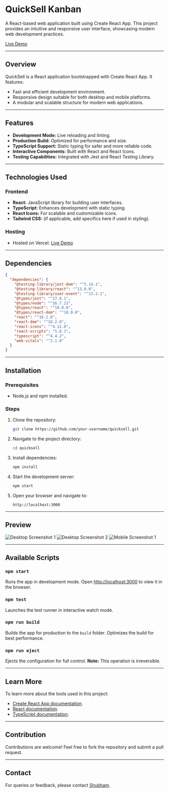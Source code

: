 # QuickSell Kanban

A React-based web application built using Create React App. This project provides an intuitive and responsive user interface, showcasing modern web development practices.

[Live Demo](https://quicksell-liart.vercel.app/)

---

## Overview
QuickSell is a React application bootstrapped with Create React App. It features:
- Fast and efficient development environment.
- Responsive design suitable for both desktop and mobile platforms.
- A modular and scalable structure for modern web applications.

---

## Features
- **Development Mode:** Live reloading and linting.
- **Production Build:** Optimized for performance and size.
- **TypeScript Support:** Static typing for safer and more reliable code.
- **Interactive Components:** Built with React and React Icons.
- **Testing Capabilities:** Integrated with Jest and React Testing Library.

---

## Technologies Used

### Frontend
- **React:** JavaScript library for building user interfaces.
- **TypeScript:** Enhances development with static typing.
- **React Icons:** For scalable and customizable icons.
- **Tailwind CSS:** (if applicable, add specifics here if used in styling).

### Hosting
- Hosted on Vercel: [Live Demo](https://quicksell-liart.vercel.app/)

---

## Dependencies
```json
{
  "dependencies": {
    "@testing-library/jest-dom": "^5.14.1",
    "@testing-library/react": "^13.0.0",
    "@testing-library/user-event": "^13.2.1",
    "@types/jest": "^27.0.1",
    "@types/node": "^16.7.13",
    "@types/react": "^18.0.0",
    "@types/react-dom": "^18.0.0",
    "react": "^18.2.0",
    "react-dom": "^18.2.0",
    "react-icons": "^4.12.0",
    "react-scripts": "5.0.1",
    "typescript": "^4.4.2",
    "web-vitals": "^2.1.0"
  }
}
```

---

## Installation

### Prerequisites
- Node.js and npm installed.

### Steps
1. Clone the repository:
   ```bash
   git clone https://github.com/your-username/quicksell.git
   ```

2. Navigate to the project directory:
   ```bash
   cd quicksell
   ```

3. Install dependencies:
   ```bash
   npm install
   ```

4. Start the development server:
   ```bash
   npm start
   ```

5. Open your browser and navigate to:
   ```
   http://localhost:3000
   ```

---

## Preview
![Desktop Screenshot 1](./preview/Desktop-1.png)
![Desktop Screenshot 2](./preview/Desktop-2.png)
![Mobile Screenshot 1](./preview/Mobile-1.png)

---

## Available Scripts

### `npm start`
Runs the app in development mode. Open [http://localhost:3000](http://localhost:3000) to view it in the browser.

### `npm test`
Launches the test runner in interactive watch mode.

### `npm run build`
Builds the app for production to the `build` folder. Optimizes the build for best performance.

### `npm run eject`
Ejects the configuration for full control. **Note:** This operation is irreversible.

---

## Learn More
To learn more about the tools used in this project:
- [Create React App documentation](https://facebook.github.io/create-react-app/docs/getting-started).
- [React documentation](https://reactjs.org/).
- [TypeScript documentation](https://www.typescriptlang.org/).

---

## Contribution
Contributions are welcome! Feel free to fork the repository and submit a pull request.

---

## Contact
For queries or feedback, please contact [Shubham](mailto:shubhamjaishu@gmail.com).
